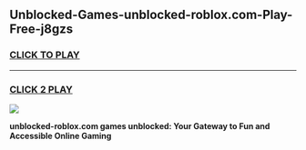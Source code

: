 
## Unblocked-Games-unblocked-roblox.com-Play-Free-j8gzs
<h3>
<a href="https://premium76.site?title=unblocked-roblox.com&ref=21A">CLICK TO PLAY</a></h3>
<hr>

<h3>
<a href="https://premium76.site?title=unblocked-roblox.com&ref=21A">CLICK 2 PLAY</a>
  
</h3>

<a href="https://premium76.site?title=unblocked-roblox.com&ref=21A"><img src="https://clearcache.store/games.png"></a>


**unblocked-roblox.com games unblocked: Your Gateway to Fun and Accessible Online Gaming**
